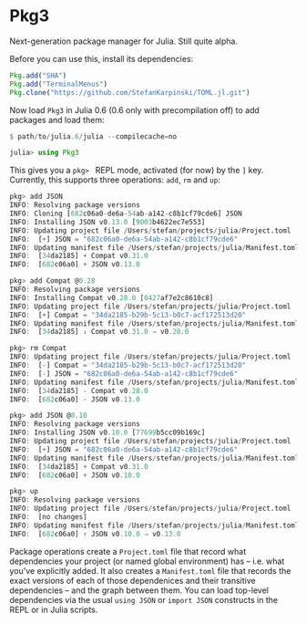 # Pkg3

<!--
[![Build Status](https://travis-ci.org/StefanKarpinski/Pkg3.jl.svg?branch=master)](https://travis-ci.org/StefanKarpinski/Pkg3.jl)

[![Coverage Status](https://coveralls.io/repos/StefanKarpinski/Pkg3.jl/badge.svg?branch=master&service=github)](https://coveralls.io/github/StefanKarpinski/Pkg3.jl?branch=master)

[![codecov.io](http://codecov.io/github/StefanKarpinski/Pkg3.jl/coverage.svg?branch=master)](http://codecov.io/github/StefanKarpinski/Pkg3.jl?branch=master)
-->

Next-generation package manager for Julia. Still quite alpha.

Before you can use this, install its dependencies:

```jl
Pkg.add("SHA")
Pkg.add("TerminalMenus")
Pkg.clone("https://github.com/StefanKarpinski/TOML.jl.git")
```

Now load `Pkg3` in Julia 0.6 (0.6 only with precompilation off) to add packages and load them:

```jl
$ path/to/julia.6/julia --compilecache=no

julia> using Pkg3
```

This gives you a `pkg> ` REPL mode, activated (for now) by the `]` key. Currently, this supports three operations: `add`, `rm` and `up`:

```jl
pkg> add JSON
INFO: Resolving package versions
INFO: Cloning [682c06a0-de6a-54ab-a142-c8b1cf79cde6] JSON
INFO: Installing JSON v0.13.0 [9003b4622ec7e553]
INFO: Updating project file /Users/stefan/projects/julia/Project.toml
INFO:  [+] JSON = "682c06a0-de6a-54ab-a142-c8b1cf79cde6"
INFO: Updating manifest file /Users/stefan/projects/julia/Manifest.toml
INFO:  [34da2185] + Compat v0.31.0
INFO:  [682c06a0] + JSON v0.13.0

pkg> add Compat @0.28
INFO: Resolving package versions
INFO: Installing Compat v0.28.0 [0427af7e2c8610c8]
INFO: Updating project file /Users/stefan/projects/julia/Project.toml
INFO:  [+] Compat = "34da2185-b29b-5c13-b0c7-acf172513d20"
INFO: Updating manifest file /Users/stefan/projects/julia/Manifest.toml
INFO:  [34da2185] ↓ Compat v0.31.0 ⇒ v0.28.0

pkg> rm Compat
INFO: Updating project file /Users/stefan/projects/julia/Project.toml
INFO:  [-] Compat = "34da2185-b29b-5c13-b0c7-acf172513d20"
INFO:  [-] JSON = "682c06a0-de6a-54ab-a142-c8b1cf79cde6"
INFO: Updating manifest file /Users/stefan/projects/julia/Manifest.toml
INFO:  [34da2185] - Compat v0.28.0
INFO:  [682c06a0] - JSON v0.13.0

pkg> add JSON @0.10
INFO: Resolving package versions
INFO: Installing JSON v0.10.0 [77699b5cc09b169c]
INFO: Updating project file /Users/stefan/projects/julia/Project.toml
INFO:  [+] JSON = "682c06a0-de6a-54ab-a142-c8b1cf79cde6"
INFO: Updating manifest file /Users/stefan/projects/julia/Manifest.toml
INFO:  [34da2185] + Compat v0.31.0
INFO:  [682c06a0] + JSON v0.10.0

pkg> up
INFO: Resolving package versions
INFO: Updating project file /Users/stefan/projects/julia/Project.toml
INFO:  [no changes]
INFO: Updating manifest file /Users/stefan/projects/julia/Manifest.toml
INFO:  [682c06a0] ↑ JSON v0.10.0 ⇒ v0.13.0
```

Package operations create a `Project.toml` file that record what dependencies your project (or named global environment) has – i.e. what you've explicitly added. It also creates a `Manifest.toml` file that records the exact versions of each of those dependenices and their transitive dependencies – and the graph between them. You can load top-level dependencies via the usual `using JSON` or `import JSON` constructs in the REPL or in Julia scripts.
